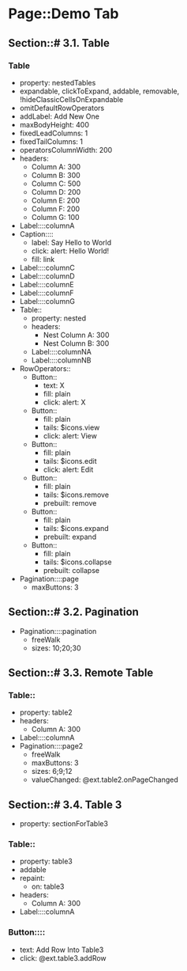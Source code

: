 # Page::Demo Tab

## Section::# 3.1. Table

### Table

- property: nestedTables
- expandable, clickToExpand, addable, removable, !hideClassicCellsOnExpandable
- omitDefaultRowOperators
- addLabel: Add New One
- maxBodyHeight: 400
- fixedLeadColumns: 1
- fixedTailColumns: 1
- operatorsColumnWidth: 200
- headers:
	- Column A: 300
	- Column B: 300
	- Column C: 500
	- Column D: 200
	- Column E: 200
	- Column F: 200
	- Column G: 100
- Label::::columnA
- Caption::::
	- label: Say Hello to World
	- click: alert: Hello World!
	- fill: link
- Label::::columnC
- Label::::columnD
- Label::::columnE
- Label::::columnF
- Label::::columnG
- Table::
	- property: nested
	- headers:
		- Nest Column A: 300
		- Nest Column B: 300
	- Label::::columnNA
	- Label::::columnNB
- RowOperators::
	- Button::
		- text: X
		- fill: plain
		- click: alert: X
	- Button::
		- fill: plain
		- tails: $icons.view
		- click: alert: View
	- Button::
		- fill: plain
		- tails: $icons.edit
		- click: alert: Edit
	- Button::
		- fill: plain
		- tails: $icons.remove
		- prebuilt: remove
	- Button::
		- fill: plain
		- tails: $icons.expand
		- prebuilt: expand
	- Button::
		- fill: plain
		- tails: $icons.collapse
		- prebuilt: collapse
- Pagination::::page
	- maxButtons: 3

## Section::# 3.2. Pagination

- Pagination::::pagination
	- freeWalk
	- sizes: 10;20;30

## Section::# 3.3. Remote Table

### Table::

- property: table2
- headers:
	- Column A: 300
- Label::::columnA
- Pagination::::page2
	- freeWalk
	- maxButtons: 3
	- sizes: 6;9;12
	- valueChanged: @ext.table2.onPageChanged

## Section::# 3.4. Table 3

- property: sectionForTable3

### Table::

- property: table3
- addable
- repaint:
	- on: table3
- headers:
	- Column A: 300
- Label::::columnA

### Button::::

- text: Add Row Into Table3
- click: @ext.table3.addRow
